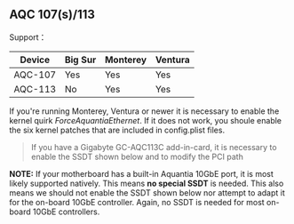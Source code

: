 ## AQC 107(s)/113

Support：

| Device  | Big Sur | Monterey | Ventura |
| ------- | ------- | -------- | ------- |
| AQC-107 | Yes     | Yes      | Yes     |
| AQC-113 | No      | Yes      | Yes     |

If you're running Monterey, Ventura or newer it is necessary to enable the kernel quirk _ForceAquantiaEthernet_. If it does not work, you shoule enable the six kernel patches that are included in config.plist files. 
> If you have a Gigabyte GC-AQC113C add-in-card, it is necessary to enable the SSDT shown below and to modify the PCI path 

**NOTE:**
If your motherboard has a built-in Aquantia 10GbE port, it is most likely supported natively. This means **no special SSDT** is needed. This also means we should not enable the SSDT shown below nor attempt to adapt it for the on-board 10GbE controller. Again, no SSDT is needed for most on-board 10GbE controllers.